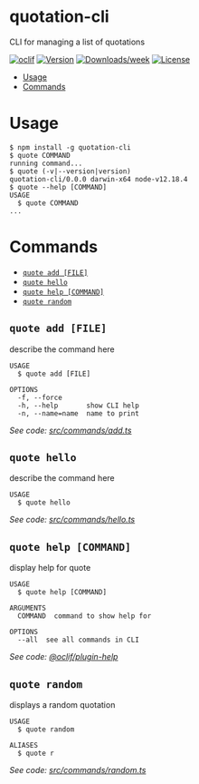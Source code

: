 quotation-cli
=============

CLI for managing a list of quotations

[![oclif](https://img.shields.io/badge/cli-oclif-brightgreen.svg)](https://oclif.io)
[![Version](https://img.shields.io/npm/v/quotation-cli.svg)](https://npmjs.org/package/quotation-cli)
[![Downloads/week](https://img.shields.io/npm/dw/quotation-cli.svg)](https://npmjs.org/package/quotation-cli)
[![License](https://img.shields.io/npm/l/quotation-cli.svg)](https://github.com/ErikAugust/quotation-cli/blob/master/package.json)

<!-- toc -->
* [Usage](#usage)
* [Commands](#commands)
<!-- tocstop -->
# Usage
<!-- usage -->
```sh-session
$ npm install -g quotation-cli
$ quote COMMAND
running command...
$ quote (-v|--version|version)
quotation-cli/0.0.0 darwin-x64 node-v12.18.4
$ quote --help [COMMAND]
USAGE
  $ quote COMMAND
...
```
<!-- usagestop -->
# Commands
<!-- commands -->
* [`quote add [FILE]`](#quote-add-file)
* [`quote hello`](#quote-hello)
* [`quote help [COMMAND]`](#quote-help-command)
* [`quote random`](#quote-random)

## `quote add [FILE]`

describe the command here

```
USAGE
  $ quote add [FILE]

OPTIONS
  -f, --force
  -h, --help       show CLI help
  -n, --name=name  name to print
```

_See code: [src/commands/add.ts](https://github.com/ErikAugust/quotation-cli/blob/v0.0.0/src/commands/add.ts)_

## `quote hello`

describe the command here

```
USAGE
  $ quote hello
```

_See code: [src/commands/hello.ts](https://github.com/ErikAugust/quotation-cli/blob/v0.0.0/src/commands/hello.ts)_

## `quote help [COMMAND]`

display help for quote

```
USAGE
  $ quote help [COMMAND]

ARGUMENTS
  COMMAND  command to show help for

OPTIONS
  --all  see all commands in CLI
```

_See code: [@oclif/plugin-help](https://github.com/oclif/plugin-help/blob/v3.2.2/src/commands/help.ts)_

## `quote random`

displays a random quotation

```
USAGE
  $ quote random

ALIASES
  $ quote r
```

_See code: [src/commands/random.ts](https://github.com/ErikAugust/quotation-cli/blob/v0.0.0/src/commands/random.ts)_
<!-- commandsstop -->
